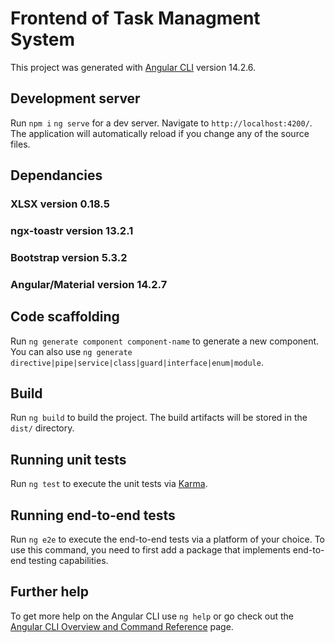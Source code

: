 # Frontend of Task Managment System

This project was generated with [Angular CLI](https://github.com/angular/angular-cli) version 14.2.6.

## Development server

Run `npm i` `ng serve` for a dev server. Navigate to `http://localhost:4200/`. The application will automatically reload if you change any of the source files.

## Dependancies

### XLSX version 0.18.5

### ngx-toastr version 13.2.1

### Bootstrap version 5.3.2

### Angular/Material version 14.2.7

## Code scaffolding

Run `ng generate component component-name` to generate a new component. You can also use `ng generate directive|pipe|service|class|guard|interface|enum|module`.

## Build

Run `ng build` to build the project. The build artifacts will be stored in the `dist/` directory.

## Running unit tests

Run `ng test` to execute the unit tests via [Karma](https://karma-runner.github.io).

## Running end-to-end tests

Run `ng e2e` to execute the end-to-end tests via a platform of your choice. To use this command, you need to first add a package that implements end-to-end testing capabilities.

## Further help

To get more help on the Angular CLI use `ng help` or go check out the [Angular CLI Overview and Command Reference](https://angular.io/cli) page.
